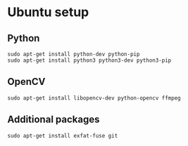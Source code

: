 # Ubuntu setup

## Python

```
sudo apt-get install python-dev python-pip
sudo apt-get install python3 python3-dev python3-pip
```

## OpenCV

`sudo apt-get install libopencv-dev python-opencv ffmpeg`

## Additional packages

```
sudo apt-get install exfat-fuse git
```